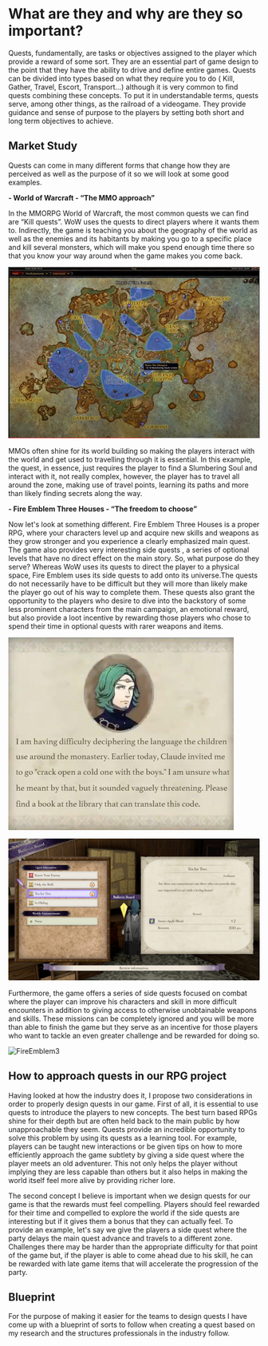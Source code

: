 
# What are they and why are they so important?

Quests, fundamentally, are tasks or objectives assigned to the player which provide a reward of some sort. They are an essential part of game design to the point that they have the ability to drive and define entire games.
Quests can be divided into types based on what they require you to do ( Kill, Gather, Travel, Escort, Transport…) although it is very common to find quests combining these concepts.
To put it in understandable terms, quests serve, among other things, as the railroad of a videogame. They provide guidance and sense of purpose to the players by setting both short and long term objectives to achieve. 

## Market Study

Quests can come in many different forms that change how they are perceived as well as the purpose of it so we will look at some good examples.



**- World of Warcraft - “The MMO approach”**

In the MMORPG World of Warcraft, the most common quests we can find are “Kill quests”. WoW uses the quests to direct players where it wants them to. Indirectly, the game is teaching you about the geography of the world as well as the enemies and its habitants by making you go to a specific place and kill several monsters, which will make you spend enough time there so that you know your way around when the game makes you come back.

![WoWMap](https://github.com/Croaco/Quest-Design/blob/main/docs/Images/WoWMap.png?raw=true)

MMOs often shine for its world building so making the players interact with the world and get used to travelling through it is essential. In this example, the quest, in essence, just requires the player to find a Slumbering Soul and interact with it, not really complex, however, the player has to travel all around the zone, making use of travel points, learning its paths and more than likely finding secrets along the way.



**- Fire Emblem Three Houses - “The freedom to choose”**

Now let's look at something different. Fire Emblem Three Houses is a proper RPG, where your characters level up and acquire new skills and weapons as they grow stronger and you experience a clearly emphasized main quest. The game also provides very interesting side quests , a series of optional levels that have no direct effect on the main story. So, what purpose do they serve?
Whereas WoW uses its quests to direct the player to a physical space, Fire Emblem uses its side quests to add onto its universe.The quests do not necessarily have to be difficult but they will more than likely make the player go out of his way to complete them. These quests also grant the opportunity to the players who desire to dive into the backstory of some less prominent characters from the main campaign, an emotional reward, but also provide a loot incentive by rewarding those players who chose to spend their time in optional quests with rarer weapons and items.

![FireEmblem1](https://github.com/Croaco/Quest-Design/blob/main/docs/Images/FireEmblem1.png?raw=true)



![FireEmblem2](https://github.com/Croaco/Quest-Design/blob/main/docs/Images/FireEmblem2.png?raw=true)

Furthermore, the game offers a series of side quests focused on combat where the player can improve his characters and skill in more difficult encounters in addition to giving access to otherwise unobtainable weapons and skills. These missions can be completely ignored and you will be more than able to finish the game but they serve as an incentive for those players who want to tackle an even greater challenge and be rewarded for doing so.

![FireEmblem3](https//github.com/Croaco/Quest-Design/blob/main/docs/Images/FireEmblem3.png?raw=true)


## How to approach quests in our RPG project

Having looked at how the industry does it, I propose two considerations in order to properly design quests in our game.
First of all, it is essential to use quests to introduce the players to new concepts. The best turn based RPGs shine for their depth but are often held back to the main public by how unapproachable they seem. Quests provide an incredible opportunity to solve this problem by using its quests as a learning tool. For example, players can be taught new interactions or be given tips on how to more efficiently approach the game subtlety by giving a side quest where the player meets an old adventurer. This not only helps the player without implying they are less capable than others but it also helps in making the world itself feel more alive by providing richer lore.

The second concept I believe is important when we design quests for our game is that the rewards must feel compelling. Players should feel rewarded for their time and compelled to explore the world if the side quests are interesting but if it gives them a bonus that they can actually feel. To provide an example, let's say we give the players a side quest where the party delays the main quest advance and travels to a different zone. Challenges there may be harder than the appropriate difficulty for that point of the game but, if the player is able to come ahead due to his skill, he can be rewarded with late game items that will accelerate the progression of the party.

## Blueprint

For the purpose of making it easier for the teams to design quests I have come up with a blueprint of sorts to follow when creating a quest based on my research and the structures professionals in the industry follow.




